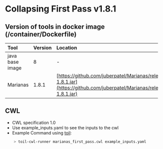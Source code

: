 # Collapsing First Pass v1.8.1

## Version of tools in docker image \(/container/Dockerfile\)

| Tool | Version | Location |
| :--- | :--- | :--- |
| java base image | 8 | - |
| Marianas | 1.8.1 | [https://github.com/juberpatel/Marianas/releases/download/v1.8.1/Marianas-1.8.1.jar](https://github.com/juberpatel/Marianas/releases/download/v1.8.1/Marianas-1.8.1.jar) |

## CWL

* CWL specification 1.0
* Use example\_inputs.yaml to see the inputs to the cwl
* Example Command using [toil](https://toil.readthedocs.io):

```bash
    > toil-cwl-runner marianas_first_pass.cwl example_inputs.yaml
```

